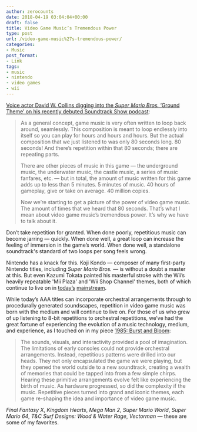```yaml
---
author: zerocounts
date: 2018-04-19 03:04:04+00:00
draft: false
title: Video Game Music’s Tremendous Power
type: post
url: /video-game-music%27s-tremendous-power/
categories:
- Music
post_format:
- Link
tags:
- music
- nintendo
- video games
- wii
---
```


[Voice actor David W. Collins digging into the ](https://www.soundtrackpodcast.com/podcasts/the-music-of-super-mario-bros.htm)[_Super Mario Bros._](https://www.soundtrackpodcast.com/podcasts/the-music-of-super-mario-bros.htm)[ ‘Ground Theme’ on his recently debuted Soundtrack Show podcast](https://www.soundtrackpodcast.com/podcasts/the-music-of-super-mario-bros.htm):


<blockquote>As a general concept, game music is very often written to loop back around, seamlessly. This composition is meant to loop endlessly into itself so you can play for hours and hours and hours. But the actual composition that we just listened to was only 80 seconds long. 80 seconds! And there’s repetition within that 80 seconds; there are repeating parts.

There are other pieces of music in this game — the underground music, the underwater music, the castle music, a series of music fanfares, etc. — but in total, the amount of music written for this game adds up to less than 5 minutes. 5 minutes of music. 40 hours of gameplay, give or take on average. 40 million copies.

Now we’re starting to get a picture of the power of video game music. The amount of times that we heard that 80 seconds. That’s what I mean about video game music’s tremendous power. It’s why we have to talk about it.

</blockquote>

Don’t take repetition for granted. When done poorly, repetitious music can become jarring — quickly. When done well, a great loop can increase the feeling of immersion in the game’s world. When done well, a standalone soundtrack's standard of two loops per song feels wrong.

Nintendo has a knack for this. Koji Kondo — composer of many first-party Nintendo titles, including _Super Mario Bros._ — is without a doubt a master at this. But even Kazumi Tokata painted his masterful stroke with the Wii’s heavily repeatable 'Mii Plaza' and 'Wii Shop Channel' themes, both of which continue to live on in [today’s](https://instagram.com/p/BhFYLA2llVx/) [mainstream](https://youtu.be/gYOEyzBFYa4).

While today’s AAA titles can incorporate orchestral arrangements through to procedurally generated soundscapes, repetition in video game music was born with the medium and will continue to live on. For those of us who grew of up listening to 8-bit repetitions to orchestral repetitions, we’ve had the great fortune of experiencing the evolution of a music technology, medium, and experience, as I touched on in my piece [1985: Burst and Bloom](https://www.zerocounts.net/2013/10/15/why-game/):


<blockquote>The sounds, visuals, and interactivity provided a pool of imagination. The limitations of early consoles could not provide orchestral arrangements. Instead, repetitious patterns were drilled into our heads. They not only encapsulated the game we were playing, but they opened the world outside to a new soundtrack, creating a wealth of memories that could be tapped into from a few simple chirps. Hearing these primitive arrangements evolve felt like experiencing the birth of music. As hardware progressed, so did the complexity if the music. Repetitive pieces turned into grand and iconic themes, each game re-shaping the idea and importance of video game music.

</blockquote>

_Final Fantasy X_, _Kingdom Hearts_, _Mega Man 2_, _Super Mario World_, _Super Mario 64_, _T&C Surf Designs: Wood & Water Rage_, _Vectorman_ — these are some of my favorites.
